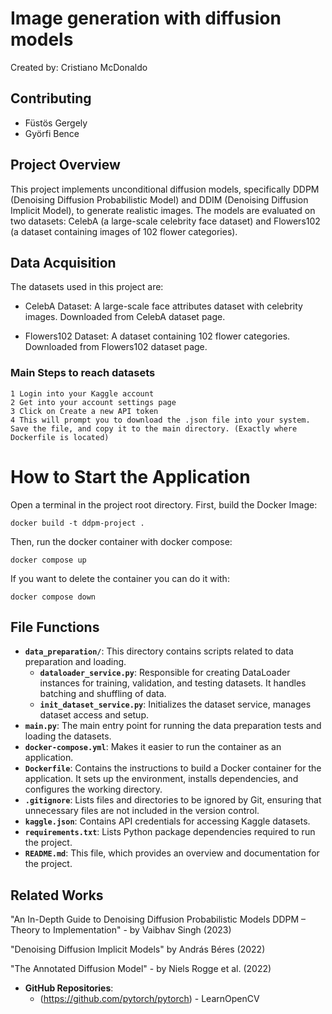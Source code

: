 # Image generation with diffusion models

Created by: Cristiano McDonaldo

## Contributing

- Füstös Gergely
- Györfi Bence


## Project Overview


This project implements unconditional diffusion models, specifically DDPM (Denoising Diffusion Probabilistic Model) and DDIM (Denoising Diffusion Implicit Model), to generate realistic images. The models are evaluated on two datasets: CelebA (a large-scale celebrity face dataset) and Flowers102 (a dataset containing images of 102 flower categories).

## Data Acquisition

The datasets used in this project are:

- CelebA Dataset: A large-scale face attributes dataset with celebrity images. Downloaded from CelebA dataset page.

- Flowers102 Dataset: A dataset containing 102 flower categories. Downloaded from Flowers102 dataset page.

### Main Steps to reach datasets

    1 Login into your Kaggle account
    2 Get into your account settings page
    3 Click on Create a new API token
    4 This will prompt you to download the .json file into your system. Save the file, and copy it to the main directory. (Exactly where Dockerfile is located)

# How to Start the Application

Open a terminal in the project root directory. First, build the Docker Image:

```
docker build -t ddpm-project .
```

Then, run the docker container with docker compose:
```
docker compose up
```

If you want to delete the container you can do it with:
```
docker compose down
```

## File Functions

- **`data_preparation/`**: This directory contains scripts related to data preparation and loading.
  - **`dataloader_service.py`**: Responsible for creating DataLoader instances for training, validation, and testing datasets. It handles batching and shuffling of data.
  - **`init_dataset_service.py`**: Initializes the dataset service, manages dataset access and setup.
- **`main.py`**: The main entry point for running the data preparation tests and loading the datasets.
- **`docker-compose.yml`**: Makes it easier to run the container as an application.
- **`Dockerfile`**: Contains the instructions to build a Docker container for the application. It sets up the environment, installs dependencies, and configures the working directory.
- **`.gitignore`**: Lists files and directories to be ignored by Git, ensuring that unnecessary files are not included in the version control.
- **`kaggle.json`**: Contains API credentials for accessing Kaggle datasets.
- **`requirements.txt`**: Lists Python package dependencies required to run the project.
- **`README.md`**: This file, which provides an overview and documentation for the project.

## Related Works

"An In-Depth Guide to Denoising Diffusion Probabilistic Models DDPM – Theory to Implementation" - by Vaibhav Singh (2023) 

"Denoising Diffusion Implicit Models" by András Béres (2022)

"The Annotated Diffusion Model" - by Niels Rogge et al. (2022)

- **GitHub Repositories**:
  - (https://github.com/pytorch/pytorch) - LearnOpenCV
